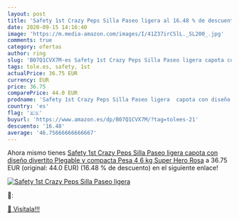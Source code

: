 ```yaml
---
layout: post
title: 'Safety 1st Crazy Peps Silla Paseo ligera al 16.48 % de descuento'
date: 2020-09-15 14:16:40
image: 'https://m.media-amazon.com/images/I/41Z37irCSlL._SL200_.jpg'
comments: true
category: ofertas
author: ring
slug: 'B07Q1CVX7M-es Safety 1st Crazy Peps Silla Paseo ligera capota con diseño...'
tags: tole.es, safety, 1st
actualPrice: 36.75 EUR
currency: EUR
price: 36.75
comparePrice: 44.0 EUR
prodname: 'Safety 1st Crazy Peps Silla Paseo ligera  capota con diseño divertito  Plegable y compacta  Pesa 4 6 kg  Super Hero Rosa'
country: 'es'
flag: '🇪🇸'
buyurl: 'https://www.amazon.es/dp/B07Q1CVX7M/?tag=tolees-21'
descuento: '16.48'
average: '46.75666666666667'
---
```


Ahora mismo tienes [Safety 1st Crazy Peps Silla Paseo ligera  capota con diseño divertito  Plegable y compacta  Pesa 4 6 kg  Super Hero Rosa](https://www.amazon.es/dp/B07Q1CVX7M/?tag=tolees-21) a 36.75 EUR (original: 44.0 EUR) (16.48 %  de descuento) en el siguiente enlace!

[![Safety 1st Crazy Peps Silla Paseo ligera](https://m.media-amazon.com/images/I/41Z37irCSlL._SL200_.jpg)](https://www.amazon.es/dp/B07Q1CVX7M/?tag=tolees-21)

🔎:


[🛒 Visítala!!!](https://www.amazon.es/dp/B07Q1CVX7M/?tag=tolees-21)
